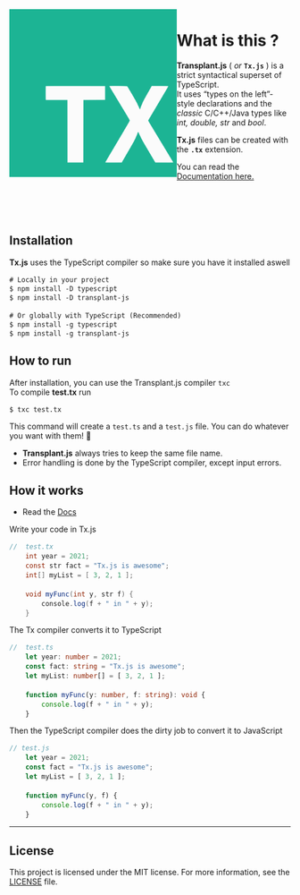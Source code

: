 

<img align="left" width="300" height="300" src="https://github.com/ati-n/tx.js/blob/main/tx-logo.svg">

# What is this ?

**Transplant.js** ( _or_ **`Tx.js`** ) is a strict syntactical superset of TypeScript.  
It uses “types on the left”-style declarations and the _classic_ C/C++/Java types like _int, double, str_ and _bool_.   


**Tx.js**  files can be created with the **`.tx`** extension.

You can read the [Documentation here.](https://github.com/ati-n/tx.js/blob/main/docs.md)


<br><br><br>

## Installation
**Tx.js** uses the TypeScript compiler so make sure you have it installed aswell 

```shell
# Locally in your project
$ npm install -D typescript
$ npm install -D transplant-js

# Or globally with TypeScript (Recommended)
$ npm install -g typescript
$ npm install -g transplant-js
```

## How to run
After installation, you can use the Transplant.js compiler `txc`  
To compile **test.tx** run
```shell
$ txc test.tx
```
This command will create a `test.ts` and a `test.js` file. You can do whatever you want with them! 🥳
+ **Transplant.js**  always tries to keep the same file name.
+ Error handling is done by the TypeScript compiler, except input errors.


## How it works  
- Read the [Docs](https://github.com/ati-n/tx.js/blob/main/docs.md)  

Write your code in Tx.js
```c#
//  test.tx
    int year = 2021;
    const str fact = "Tx.js is awesome";
    int[] myList = [ 3, 2, 1 ];
    
    void myFunc(int y, str f) {
        console.log(f + " in " + y);
    }
```
   
The Tx compiler converts it to TypeScript
```typescript
//  test.ts
    let year: number = 2021;
    const fact: string = "Tx.js is awesome";
    let myList: number[] = [ 3, 2, 1 ];
    
    function myFunc(y: number, f: string): void {
        console.log(f + " in " + y);
    }
```
   
Then the TypeScript compiler does the dirty job to convert it to JavaScript
```javascript
// test.js
    let year = 2021;
    const fact = "Tx.js is awesome";
    let myList = [ 3, 2, 1 ];
    
    function myFunc(y, f) {
        console.log(f + " in " + y);
    }
```
---


## License
This project is licensed under the MIT license. For more information, see the [LICENSE](https://github.com/ati-n/tx.js/blob/main/LICENSE) file.
